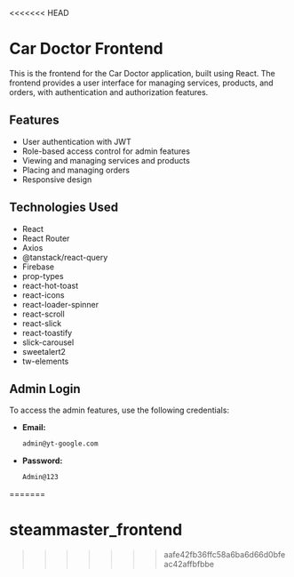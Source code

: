 <<<<<<< HEAD
# Car Doctor Frontend

This is the frontend for the Car Doctor application, built using React. The frontend provides a user interface for managing services, products, and orders, with authentication and authorization features.

## Features

- User authentication with JWT
- Role-based access control for admin features
- Viewing and managing services and products
- Placing and managing orders
- Responsive design

## Technologies Used

- React
- React Router
- Axios
- @tanstack/react-query
- Firebase
- prop-types
- react-hot-toast
- react-icons
- react-loader-spinner
- react-scroll
- react-slick
- react-toastify
- slick-carousel
- sweetalert2
- tw-elements


## Admin Login

To access the admin features, use the following credentials:

- **Email:**
   ```sh
   admin@yt-google.com
    ```
- **Password:**
   ```sh
   Admin@123
    ```
=======
# steammaster_frontend
>>>>>>> aafe42fb36ffc58a6ba6d66d0bfeac42affbfbbe
